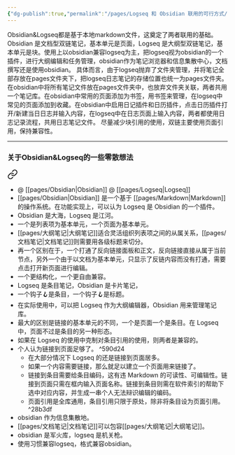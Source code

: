 ```yaml
---
{"dg-publish":true,"permalink":"/pages/Logseq 和 Obsidian 联用的可行方式/","noteIcon":"1","created":"2023-07-06T11:46:07.971+08:00","updated":""}
---
```



Obsidian&Logseq都是基于本地markdown文件，这奠定了两者联用的基础。
Obsidian 是文档型双链笔记，基本单元是页面，Logseq 是大纲型双链笔记，基本单元是块。使用上以obsidian兼容logseq为主，把logseq视为obsidian的一个插件，进行大纲编辑和任务管理，obsidian作为笔记浏览器和信息集散中心，文档撰写还是使用obsidian。
具体而言，由于logseq抛弃了文件夹管理，并将笔记全部存放在pages文件夹下，把logseq日志笔记的存储位置也统一为pages文件夹。在obsidian中将所有笔记文件放在pages文件夹中，也放弃文件夹关联，两者共用一个笔记库。在obsidian中常用的页面添加为书签，用书签来管理，在logseq中常见的页面添加到收藏。在obsidian中启用日记插件和日历插件，点击日历插件打开/新建当日日志并输入内容，在logseq中在日志页面上输入内容，两者都使用日志记录流程，共用日志笔记文件。
尽量减少块引用的使用，双链主要使用页面引用，保持兼容性。


---
### 关于Obsidian&Logseq的一些零散想法

<div class="transclusion internal-embed is-loaded"><a class="markdown-embed-link" href="/pages/obsidian-and-logseq/" aria-label="Open link"><svg xmlns="http://www.w3.org/2000/svg" width="24" height="24" viewBox="0 0 24 24" fill="none" stroke="currentColor" stroke-width="2" stroke-linecap="round" stroke-linejoin="round" class="svg-icon lucide-link"><path d="M10 13a5 5 0 0 0 7.54.54l3-3a5 5 0 0 0-7.07-7.07l-1.72 1.71"></path><path d="M14 11a5 5 0 0 0-7.54-.54l-3 3a5 5 0 0 0 7.07 7.07l1.71-1.71"></path></svg></a><div class="markdown-embed">





- @ [[pages/Obsidian\|Obsidian]] @ [[pages/Logseq\|Logseq]]
- [[pages/Obsidian\|Obsidian]] 是一个基于 [[pages/Markdown\|Markdown]] 的操作系统。在功能实现上，可以认为 Logseq 是 Obsidian 的一个插件。
- Obsidian 是大海，Logseq 是江河。
- 一个是列表项为基本单元，一个页面为基本单元。
- [[pages/大纲笔记\|大纲笔记]]适合灵活组织列表项之间的从属关系，[[pages/文档笔记\|文档笔记]]则需要用各级标题来切分。
- 再一个区别在于，一个打通了反向链接面板和正文，反向链接直接从属于当前节点，另外一个由于以文档为基本单元，只显示了反链内容而没有打通，需要点击打开新页面进行编辑。
- 一个更结构化，一个更自由兼容。
- Logseq 是条目笔记，Obsidian 是卡片笔记，
- 一个钩子🪝是条目，一个钩子🪝是标题。
- 在实际使用中，可以把 Logseq 作为大纲编辑器，Obsidian 用来管理笔记库。
- 最大的区别是链接的基本单元的不同，一个是页面一个是条目。在 Logseq 中，页面不过是条目的另一种形态。
- 如果在 Logseq 的使用中克制对条目引用的使用，则两者是兼容的。
- 个人认为链接到页面足够了。 ^590d24
	- 在大部分情况下 Logseq 的还是链接到页面居多。
	- 如果一个内容需要链接，那么就足以建立一个页面用来链接了。
	- 链接到条目需要给条目编码，这有违 Markdown 的可读性、可编辑性。链接到页面只需在框内输入页面名称。链接到条目则需在软件索引的帮助下选中对应内容，并生成一串个人无法辩识编辑的编码。
	- 页面引用是全库通用，条目引用只限于原处，除非将条目设为页面引用。^28b3df
- obsidian 作为信息集散地。
- [[pages/文档笔记\|文档笔记]]可以包容[[pages/大纲笔记\|大纲笔记]]。
- obsidian 是军火库，logseq 是机关枪。
- 使用习惯兼容logseq，格式兼容obsidian。

</div></div>
